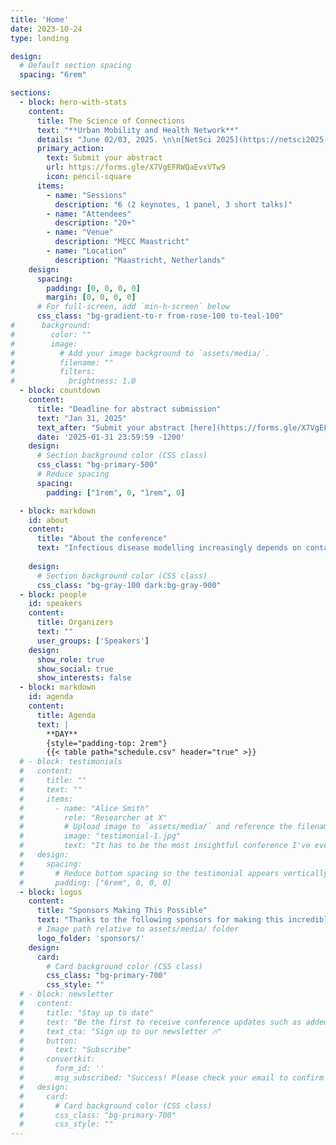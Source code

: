 ```yaml
---
title: 'Home'
date: 2023-10-24
type: landing

design:
  # Default section spacing
  spacing: "6rem"

sections:
  - block: hero-with-stats
    content:
      title: The Science of Connections
      text: "**Urban Mobility and Health Network**"
      details: "June 02/03, 2025. \n\n[NetSci 2025](https://netsci2025.github.io/)Maastricht, Netherlands"
      primary_action:
        text: Submit your abstract
        url: https://forms.gle/X7VgEFRWQaEvxVTw9
        icon: pencil-square
      items:
        - name: "Sessions"
          description: "6 (2 keynotes, 1 panel, 3 short talks)"
        - name: "Attendees"
          description: "20+"
        - name: "Venue"
          description: "MECC Maastricht"
        - name: "Location"
          description: "Maastricht, Netherlands"
    design:
      spacing:
        padding: [0, 0, 0, 0]
        margin: [0, 0, 0, 0]
      # For full-screen, add `min-h-screen` below
      css_class: "bg-gradient-to-r from-rose-100 to-teal-100"
#      background:
#        color: ""
#        image:
#          # Add your image background to `assets/media/`.
#          filename: ""
#          filters:
#            brightness: 1.0
  - block: countdown
    content:
      title: "Deadline for abstract submission"
      text: "Jan 31, 2025"
      text_after: "Submit your abstract [here](https://forms.gle/X7VgEFRWQaEvxVTw9)"
      date: '2025-01-31 23:59:59 -1200'
    design:
      # Section background color (CSS class)
      css_class: "bg-primary-500"
      # Reduce spacing
      spacing:
        padding: ["1rem", 0, "1rem", 0]

  - block: markdown
    id: about
    content:
      title: "About the conference"
      text: "Infectious disease modelling increasingly depends on contact matrices and networks to capture the intricate dynamics of pathogen transmission. These tools provide critical insights into the “who-is-in-contact-with-whom” paradigm, enabling more precise simulations of close-contact infectious diseases. To achieve this, epidemiologists and public health researchers are keen to simulate mobility networks with high spatiotemporal granularity. \nIn a parallel universe, travel demand modelers and urban planners focus on simulating urban mobility patterns with social networks, albeit with distinct objectives. Their efforts primarily aim at ex-ante evaluations of transport interventions to optimize infrastructure and operational decisions. Recent advancements in integrating large-scale transit smart card data and cellular trace data with survey datasets offer unprecedented opportunities to create high-fidelity digital twins of complex urban systems. These advancements hold significant potential for informing infectious disease modelling by providing epidemiologists with mobility networks that can represent nitty-gritties of urban systems. \nThis workshop will serve as an interdisciplinary platform at the intersection of Urban Mobility, Health, and Network Science. By fostering collaboration between travel demand modelers, social network scientists, and epidemiologists, the workshop aims to start dialogue about leveraging digital twin developed by travel demand modellers in infectious disease models to support informed public health interventions in complex urban systems."
          
    design:
      # Section background color (CSS class)
      css_class: "bg-gray-100 dark:bg-gray-900"
  - block: people
    id: speakers
    content:
      title: Organizers
      text: ""
      user_groups: ['Speakers']
    design:
      show_role: true
      show_social: true
      show_interests: false
  - block: markdown
    id: agenda
    content:
      title: Agenda
      text: |
        **DAY**
        {style="padding-top: 2rem"}
        {{< table path="schedule.csv" header="true" >}}
  # - block: testimonials
  #   content:
  #     title: ""
  #     text: ""
  #     items:
  #       - name: "Alice Smith"
  #         role: "Researcher at X"
  #         # Upload image to `assets/media/` and reference the filename here
  #         image: "testimonial-1.jpg"
  #         text: "It has to be the most insightful conference I've ever attended!"
  #   design:
  #     spacing:
  #       # Reduce bottom spacing so the testimonial appears vertically centered between sections
  #       padding: ["6rem", 0, 0, 0]
  - block: logos
    content:
      title: "Sponsors Making This Possible"
      text: "Thanks to the following sponsors for making this incredible event possible!"
      # Image path relative to assets/media/ folder
      logo_folder: 'sponsors/'
    design:
      card:
        # Card background color (CSS class)
        css_class: "bg-primary-700"
        css_style: ""
  # - block: newsletter
  #   content:
  #     title: "Stay up to date"
  #     text: "Be the first to receive conference updates such as added speakers, deadlines, and ticket deals."
  #     text_cta: "Sign up to our newsletter 🔥"
  #     button:
  #       text: "Subscribe"
  #     convertkit:
  #       form_id: ''
  #       msg_subscribed: "Success! Please check your email to confirm your subscription."
  #   design:
  #     card:
  #       # Card background color (CSS class)
  #       css_class: "bg-primary-700"
  #       css_style: ""
---
```

